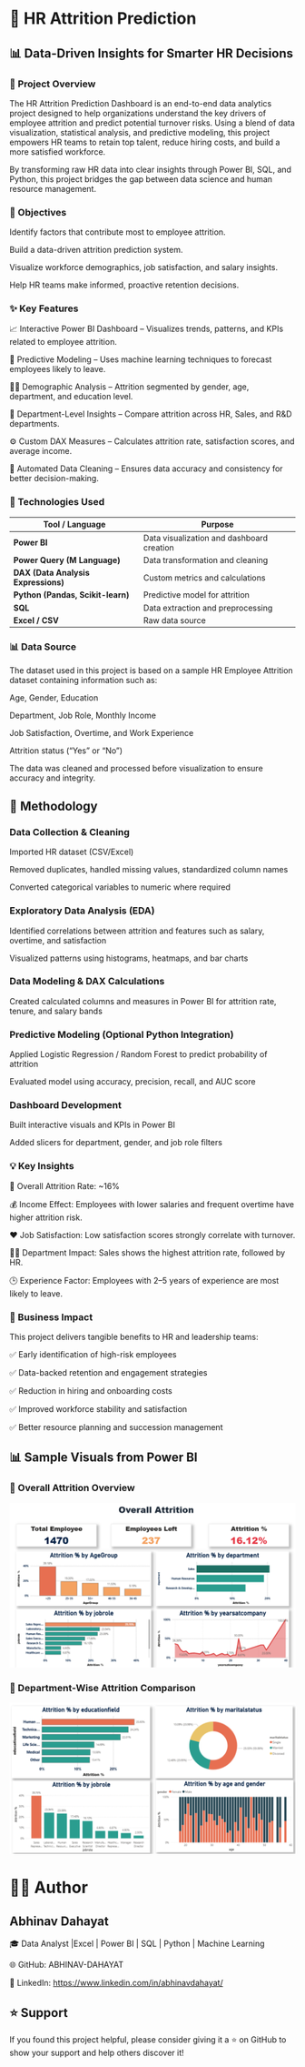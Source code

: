 # 🧠 HR Attrition Prediction 
## 📊 Data-Driven Insights for Smarter HR Decisions
### 🚀 Project Overview

The HR Attrition Prediction Dashboard is an end-to-end data analytics project designed to help organizations understand the key drivers of employee attrition and predict potential turnover risks.
Using a blend of data visualization, statistical analysis, and predictive modeling, this project empowers HR teams to retain top talent, reduce hiring costs, and build a more satisfied workforce.

By transforming raw HR data into clear insights through Power BI, SQL, and Python, this project bridges the gap between data science and human resource management.
### 🎯 Objectives

Identify factors that contribute most to employee attrition.

Build a data-driven attrition prediction system.

Visualize workforce demographics, job satisfaction, and salary insights.

Help HR teams make informed, proactive retention decisions.

### ✨ Key Features

📈 Interactive Power BI Dashboard – Visualizes trends, patterns, and KPIs related to employee attrition.

🧮 Predictive Modeling – Uses machine learning techniques to forecast employees likely to leave.

🧍‍♀️ Demographic Analysis – Attrition segmented by gender, age, department, and education level.

💼 Department-Level Insights – Compare attrition across HR, Sales, and R&D departments.

⚙️ Custom DAX Measures – Calculates attrition rate, satisfaction scores, and average income.

🔄 Automated Data Cleaning – Ensures data accuracy and consistency for better decision-making.

### 🧰 Technologies Used
| Tool / Language                     | Purpose                                   |
| ----------------------------------- | ----------------------------------------- |
| **Power BI**                        | Data visualization and dashboard creation |
| **Power Query (M Language)**        | Data transformation and cleaning          |
| **DAX (Data Analysis Expressions)** | Custom metrics and calculations           |
| **Python (Pandas, Scikit-learn)**   | Predictive model for attrition            |
| **SQL**                             | Data extraction and preprocessing         |
| **Excel / CSV**                     | Raw data source                           |

### 📊 Data Source

The dataset used in this project is based on a sample HR Employee Attrition dataset containing information such as:

Age, Gender, Education

Department, Job Role, Monthly Income

Job Satisfaction, Overtime, and Work Experience

Attrition status (“Yes” or “No”)

The data was cleaned and processed before visualization to ensure accuracy and integrity.
## 🧠 Methodology

### Data Collection & Cleaning

Imported HR dataset (CSV/Excel)

Removed duplicates, handled missing values, standardized column names

Converted categorical variables to numeric where required

### Exploratory Data Analysis (EDA)

Identified correlations between attrition and features such as salary, overtime, and satisfaction

Visualized patterns using histograms, heatmaps, and bar charts

### Data Modeling & DAX Calculations

Created calculated columns and measures in Power BI for attrition rate, tenure, and salary bands

### Predictive Modeling (Optional Python Integration)

Applied Logistic Regression / Random Forest to predict probability of attrition

Evaluated model using accuracy, precision, recall, and AUC score

### Dashboard Development

Built interactive visuals and KPIs in Power BI

Added slicers for department, gender, and job role filters

### 💡 Key Insights

🚪 Overall Attrition Rate: ~16%

💰 Income Effect: Employees with lower salaries and frequent overtime have higher attrition risk.

❤️ Job Satisfaction: Low satisfaction scores strongly correlate with turnover.

🧑‍💼 Department Impact: Sales shows the highest attrition rate, followed by HR.

🕒 Experience Factor: Employees with 2–5 years of experience are most likely to leave.

### 🏢 Business Impact

This project delivers tangible benefits to HR and leadership teams:

✅ Early identification of high-risk employees

✅ Data-backed retention and engagement strategies

✅ Reduction in hiring and onboarding costs

✅ Improved workforce stability and satisfaction

✅ Better resource planning and succession management

## 📊 Sample Visuals from Power BI

### 🔹 Overall Attrition Overview
![Attrition Overview](https://github.com/ABHINAV-DAHAYAT/hr-attrition-prediction/blob/bda16dbbe5af666ec8de3d9ebd4d38a110acbc54/Screenshot%202025-10-16%20235127%20overall.png)

### 🔹 Department-Wise Attrition Comparison
![Department Analysis](https://github.com/ABHINAV-DAHAYAT/hr-attrition-prediction/blob/c37df5a1a0a16ea449eb2bd941ade50847daddc2/eee.png)


# 👨‍💻 Author

## Abhinav Dahayat
🎓 Data Analyst |Excel | Power BI | SQL | Python | Machine Learning

🌐 GitHub: ABHINAV-DAHAYAT

💼 LinkedIn: https://www.linkedin.com/in/abhinavdahayat/

## ⭐ Support

If you found this project helpful, please consider giving it a ⭐ on GitHub to show your support and help others discover it!
